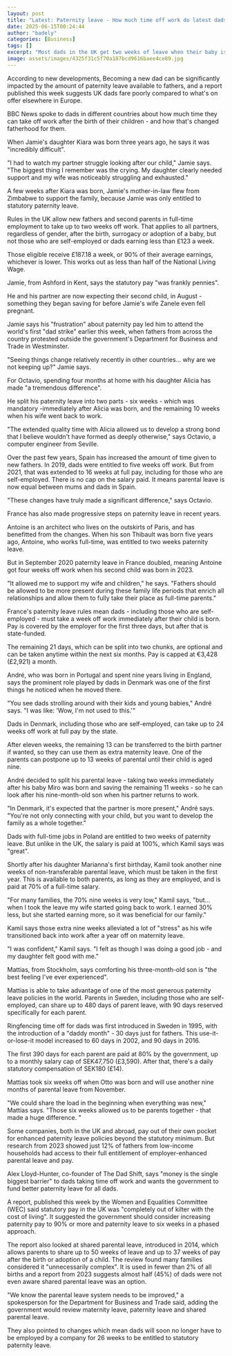 ```yaml
---
layout: post
title: "Latest: Paternity leave - How much time off work do latest dads get across Europe?"
date: 2025-06-15T00:24:44
author: "badely"
categories: [Business]
tags: []
excerpt: "Most dads in the UK get two weeks of leave when their baby is born - but new fathers in many other countries get more."
image: assets/images/4325f31c5f70a187bcd9616baee4ce89.jpg
---
```


According to new developments, Becoming a new dad can be significantly impacted by the amount of paternity leave available to fathers, and a report published this week suggests UK dads fare poorly compared to what's on offer elsewhere in Europe. 

BBC News spoke to dads in different countries about how much time they can take off work after the birth of their children - and how that's changed fatherhood for them.

When Jamie's daughter Kiara was born three years ago, he says it was "incredibly difficult".

"I had to watch my partner struggle looking after our child," Jamie says. "The biggest thing I remember was the crying. My daughter clearly needed support and my wife was noticeably struggling and exhausted."

A few weeks after Kiara was born, Jamie's mother-in-law flew from Zimbabwe to support the family, because Jamie was only entitled to statutory paternity leave.

Rules in the UK allow new fathers and second parents in full-time employment to take up to two weeks off work. That applies to all partners, regardless of gender, after the birth, surrogacy or adoption of a baby, but not those who are self-employed or dads earning less than £123 a week.

Those eligible receive £187.18 a week, or 90% of their average earnings, whichever is lower. This works out as less than half of the National Living Wage.

Jamie, from Ashford in Kent, says the statutory pay "was frankly pennies".

He and his partner are now expecting their second child, in August - something they began saving for before Jamie's wife Zanele even fell pregnant.

Jamie says his "frustration" about paternity pay led him to attend the world's first "dad strike" earlier this week, when fathers from across the country protested outside the government's Department for Business and Trade in Westminster.

"Seeing things change relatively recently in other countries... why are we not keeping up?" Jamie says.

For Octavio, spending four months at home with his daughter Alicia has made "a tremendous difference".

He split his paternity leave into two parts - six weeks - which was mandatory -immediately after Alicia was born, and the remaining 10 weeks when his wife went back to work.

"The extended quality time with Alicia allowed us to develop a strong bond that I believe wouldn't have formed as deeply otherwise," says Octavio, a computer engineer from Seville.

Over the past few years, Spain has increased the amount of time given to new fathers. In 2019, dads were entitled to five weeks off work. But from 2021, that was extended to 16 weeks at full pay, including for those who are self-employed. There is no cap on the salary paid. It means parental leave is now equal between mums and dads in Spain.

"These changes have truly made a significant difference," says Octavio.

France has also made progressive steps on paternity leave in recent years.

Antoine is an architect who lives on the outskirts of Paris, and has benefitted from the changes. When his son Thibault was born five years ago, Antoine, who works full-time, was entitled to two weeks paternity leave.

But in September 2020 paternity leave in France doubled, meaning Antoine got four weeks off work when his second child was born in 2023.

"It allowed me to support my wife and children," he says. "Fathers should be allowed to be more present during these family life periods that enrich all relationships and allow them to fully take their place as full-time parents."

France's paternity leave rules mean dads - including those who are self-employed - must take a week off work immediately after their child is born. Pay is covered by the employer for the first three days, but after that is state-funded.

The remaining 21 days, which can be split into two chunks, are optional and can be taken anytime within the next six months. Pay is capped at €3,428 (£2,921) a month.

André, who was born in Portugal and spent nine years living in England, says the prominent role played by dads in Denmark was one of the first things he noticed when he moved there.

"You see dads strolling around with their kids and young babies," André says. "I was like: 'Wow, I'm not used to this.'"

Dads in Denmark, including those who are self-employed, can take up to 24 weeks off work at full pay by the state.

After eleven weeks, the remaining 13 can be transferred to the birth partner if wanted, so they can use them as extra maternity leave. One of the parents can postpone up to 13 weeks of parental until their child is aged nine.

André decided to split his parental leave - taking two weeks immediately after his baby Miro was born and saving the remaining 11 weeks  - so he can look after his nine-month-old son when his partner returns to work.

"In Denmark, it's expected that the partner is more present," André  says. "You're not only connecting with your child, but you want to develop the family as a whole together."

Dads with full-time jobs in Poland are entitled to two weeks of paternity leave. But unlike in the UK, the salary is paid at 100%, which Kamil says was "great".

Shortly after his daughter Marianna's first birthday, Kamil took another nine weeks of non-transferable parental leave, which must be taken in the first year. This is available to both parents, as long as they are employed, and is paid at 70% of a full-time salary.

"For many families, the 70% nine weeks is very low," Kamil says, "but... when I took the leave my wife started going back to work. I earned 30% less, but she started earning more, so it was beneficial for our family."

Kamil says those extra nine weeks alleviated a lot of "stress" as his wife transitioned back into work after a year off on maternity leave.

"I was confident," Kamil says. "I felt as though I was doing a good job - and my daughter felt good with me."

Mattias, from Stockholm, says comforting his three-month-old son is "the best feeling I've ever experienced".

Mattias is able to take advantage of one of the most generous paternity leave policies in the world. Parents in Sweden, including those who are self-employed, can share up to 480 days of parent leave, with 90 days reserved specifically for each parent.

Ringfencing time off for dads was first introduced in Sweden in 1995, with the introduction of a "daddy month" - 30 days just for fathers. This use-it-or-lose-it model increased to 60 days in 2002, and 90 days in 2016.

The first 390 days for each parent are paid at 80% by the government, up to a monthly salary cap of SEK47,750 (£3,590). After that, there's a daily statutory compensation of SEK180 (£14).

Mattias took six weeks off when Otto was born and will use another nine months of parental leave from November.

"We could share the load in the beginning when everything was new," Mattias says. "Those six weeks allowed us to be parents together - that made a huge difference. "

Some companies, both in the UK and abroad, pay out of their own pocket for enhanced paternity leave policies beyond the statutory minimum. But research from 2023 showed just 12% of fathers from low-income households had access to their full entitlement of employer-enhanced parental leave and pay.

Alex Lloyd-Hunter, co-founder of The Dad Shift, says "money is the single biggest barrier" to dads taking time off work and wants the government to fund better paternity leave for all dads.

A report, published this week by the Women and Equalities Committee (WEC) said statutory pay in the UK was "completely out of kilter with the cost of living". It suggested the government should consider increasing paternity pay to 90% or more and paternity leave to six weeks in a phased approach.

The report also looked at shared parental leave, introduced in 2014, which allows parents to share up to 50 weeks of leave and up to 37 weeks of pay after the birth or adoption of a child. The review found many families considered it "unnecessarily complex". It is used in fewer than 2% of all births and a report from 2023 suggests almost half (45%) of dads were not even aware shared parental leave was an option.

"We know the parental leave system needs to be improved," a spokesperson for the Department for Business and Trade said, adding the government would review maternity leave, paternity leave and shared parental leave.

They also pointed to changes which mean dads will soon no longer have to be employed by a company for 26 weeks to be entitled to statutory paternity leave.

